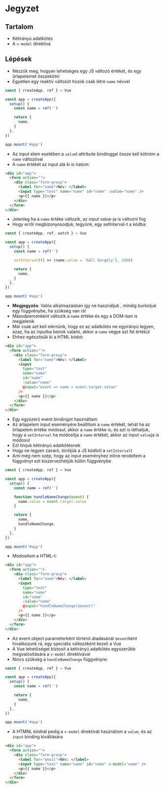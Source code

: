 # Jegyzet

## Tartalom

- Kétirányú adatkötés
- A `v-model` direktíva

## Lépések

- Nézzük meg, hogyan lehetséges egy JS változó értékét, és egy űrlapelemet összekötni
- Egyetlen egy reaktív változót hozok csak létre `name` névvel

```js
const { createApp, ref } = Vue

const app = createApp({
  setup() {
    const name = ref('')

    return {
      name,
    }
  },
})

app.mount('#app')
```

- Az input elem esetében a `value`t attribute bindinggal össze kell kötnöm a `name` változóval
- A `name` értékét az input alá ki is íratom:

```html
<div id="app">
  <form action="">
    <div class="form-group">
      <label for="name">Név: </label>
      <input type="text" name="name" id="name" :value="name" />
      <p>{{ name }}</p>
    </div>
  </form>
</div>
```

- Jelenleg ha a `name` értéke változik, az input value-ja is változni fog
- Hogy erről megbizonyosodjuk, tegyünk, egy setInterval-t a kódba:

```js
const { createApp, ref, watch } = Vue

const app = createApp({
  setup() {
    const name = ref('')

    setInterval(() => (name.value = 'Gáll Gergely'), 2000)

    return {
      name,
    }
  },
})

app.mount('#app')
```

- **Megjegyzés**: Valós alkalmazásban így ne használjuk , mindig burkoljuk egy függvénybe, ha szükség van rá!
- Másodpercenként változik a `name` értéke és egy a DOM-ban is megjelenik
- Már csak azt kell elérnünk, hogy ez az adatkötés ne egyirányú legyen, azaz, ha az inputba beírok valami, akkor a `name` vegye azt fel értékül
- Ehhez egészítsük ki a HTML kódot:

```html
<div id="app">
  <form action="">
    <div class="form-group">
      <label for="name">Név: </label>
      <input
        type="text"
        name="name"
        id="name"
        :value="name"
        @input="event => name = event.target.value"
      />
      <p>{{ name }}</p>
    </div>
  </form>
</div>
```

- Egy egyszerű event bindingot használtam
- Az árlapelem input eseményére beállítom a `name` értékét, tehát ha az őrlapelem értéke módosul, akkor a `name` értéke is, és azt is láthatjuk, hogy a `setInterval` ha módosítja a `name` értékét, akkor az input `value`ja is módosul
- Ezt hívjuk kétirányú adatkötésnek
- Hogy ne legyen zavaró, töröljük a JS kódból a `setInterval`t
- Ami még nem szép, hogy az input eseményhez inline rendeltem a függvényt ezt kiszervezhetjük külön függvénybe

```js
const { createApp, ref } = Vue

const app = createApp({
  setup() {
    const name = ref('')

    function handleNameChange(event) {
      name.value = event.target.value
    }

    return {
      name,
      handleNameChange,
    }
  },
})

app.mount('#app')
```

- Módosítom a HTML-t:

```html
<div id="app">
  <form action="">
    <div class="form-group">
      <label for="name">Név: </label>
      <input
        type="text"
        name="name"
        id="name"
        :value="name"
        @input="handleNameChange($event)"
      />
      <p>{{ name }}</p>
    </div>
  </form>
</div>
```

- Az event object paraméterként történő átadásánál `$event`ként hivatkozunk rá, egy speciális változóként kezeli a Vue
- A Vue lehetőséget biztosít a kétirányú adatkötés egyszerűbb megvalósítására a `v-model` direktívával
- Nincs szükség a `handleNameChange` függvényre:

```js
const { createApp, ref } = Vue

const app = createApp({
  setup() {
    const name = ref('')

    return {
      name,
    }
  },
})

app.mount('#app')
```

- A HTMNL kódnál pedig a `v-model` direktívát használom a `value`, és az `input` binding kiváltására

```html
<div id="app">
  <form action="">
    <div class="form-group">
      <label for="email">Név: </label>
      <input type="text" name="name" id="name" v-model="name" />
      <p>{{ name }}</p>
    </div>
  </form>
</div>
```

